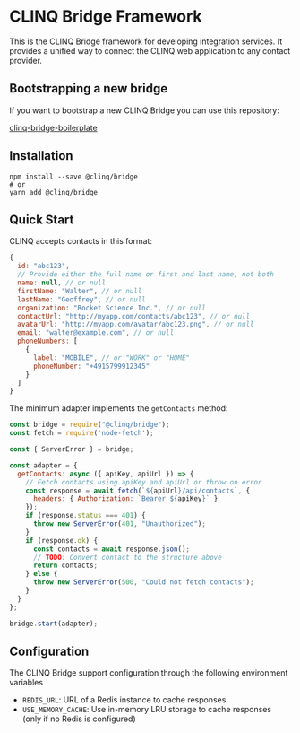 # CLINQ Bridge Framework

This is the CLINQ Bridge framework for developing integration services.
It provides a unified way to connect the CLINQ web application to any contact provider.

## Bootstrapping a new bridge

If you want to bootstrap a new CLINQ Bridge you can use this repository:

[clinq-bridge-boilerplate](https://github.com/sipgate/clinq-bridge-boilerplate)

## Installation

```shell
npm install --save @clinq/bridge
# or
yarn add @clinq/bridge
```

## Quick Start

CLINQ accepts contacts in this format:

```js
{
  id: "abc123",
  // Provide either the full name or first and last name, not both
  name: null, // or null
  firstName: "Walter", // or null
  lastName: "Geoffrey", // or null
  organization: "Rocket Science Inc.", // or null
  contactUrl: "http://myapp.com/contacts/abc123", // or null
  avatarUrl: "http://myapp.com/avatar/abc123.png", // or null
  email: "walter@example.com", // or null
  phoneNumbers: [
    {
      label: "MOBILE", // or "WORK" or "HOME"
      phoneNumber: "+4915799912345"
    }
  ]
}
```

The minimum adapter implements the `getContacts` method:

```js
const bridge = require("@clinq/bridge");
const fetch = require('node-fetch');

const { ServerError } = bridge;

const adapter = {
  getContacts: async ({ apiKey, apiUrl }) => {
    // Fetch contacts using apiKey and apiUrl or throw on error
    const response = await fetch(`${apiUrl}/api/contacts`, {
      headers: { Authorization: `Bearer ${apiKey}` }
    });
    if (response.status === 401) {
      throw new ServerError(401, "Unauthorized");
    }
    if (response.ok) {
      const contacts = await response.json();
      // TODO: Convert contact to the structure above
      return contacts;
    } else {
      throw new ServerError(500, "Could not fetch contacts");
    }
  }
};

bridge.start(adapter);
```

## Configuration

The CLINQ Bridge support configuration through the following environment variables

* `REDIS_URL`: URL of a Redis instance to cache responses
* `USE_MEMORY_CACHE`: Use in-memory LRU storage to cache responses (only if no Redis is configured)
